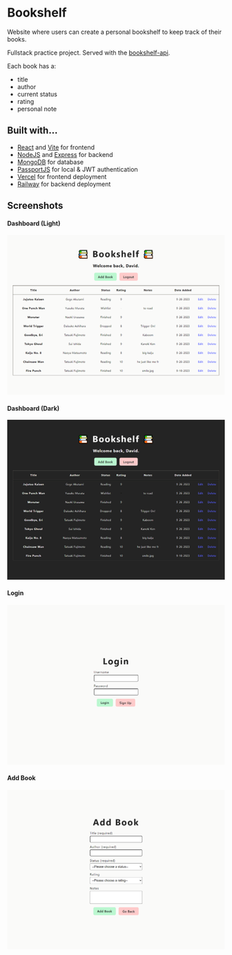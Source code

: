 # Bookshelf

Website where users can create a personal bookshelf to keep track of their books.

Fullstack practice project. Served with the [bookshelf-api](https://github.com/hwhuang27/bookshelf-api).

Each book has a:
- title
- author
- current status
- rating
- personal note

## Built with...

- [React](https://react.dev/) and [Vite](https://vitejs.dev/) for frontend
- [NodeJS](https://nodejs.org/en) and [Express](https://expressjs.com/) for backend
- [MongoDB](https://www.mongodb.com/) for database
- [PassportJS](https://www.passportjs.org/) for local & JWT authentication
- [Vercel](https://vercel.com/) for frontend deployment
- [Railway](https://railway.app/) for backend deployment

## Screenshots

#### Dashboard (Light)
![alt text](https://raw.githubusercontent.com/hwhuang27/bookshelf-client/main/src/assets/screenshots/dashboardLight.png)

#### Dashboard (Dark)
![alt text](https://raw.githubusercontent.com/hwhuang27/bookshelf-client/main/src/assets/screenshots/dashboardDark.png)

#### Login
![alt text](https://raw.githubusercontent.com/hwhuang27/bookshelf-client/main/src/assets/screenshots/login.png)

#### Add Book
![alt text](https://raw.githubusercontent.com/hwhuang27/bookshelf-client/main/src/assets/screenshots/addBook.png)

